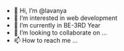- 👋 Hi, I’m @lavanya
- 👀 I’m interested in web development
- 🌱 I’m currently in BE-3RD Year
- 💞️ I’m looking to collaborate on ...
- 📫 How to reach me ...

<!---
lavanya60/lavanya60 is a ✨ special ✨ repository because its `README.md` (this file) appears on your GitHub profile.
You can click the Preview link to take a look at your changes.
--->
